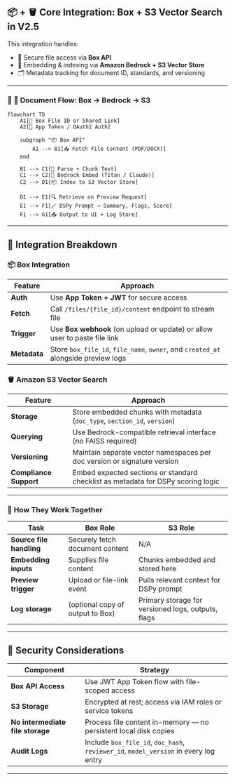 
## 📦 + 🪣 Core Integration: **Box + S3 Vector Search in V2.5**

This integration handles:

* 🔐 Secure file access via **Box API**
* 🧠 Embedding & indexing via **Amazon Bedrock + S3 Vector Store**
* 🗂️ Metadata tracking for document ID, standards, and versioning

---

### 🔄 🔁 **Document Flow: Box → Bedrock → S3**

```mermaid
flowchart TD
    A1[📁 Box File ID or Shared Link]
    A2[🔑 App Token / OAuth2 Auth]

    subgraph "📦 Box API"
        A1 --> B1[📥 Fetch File Content (PDF/DOCX)]
    end

    B1 --> C1[📄 Parse + Chunk Text]
    C1 --> C2[🧠 Bedrock Embed (Titan / Claude)]
    C2 --> D1[📦 Index to S3 Vector Store]

    D1 --> E1[🔍 Retrieve on Preview Request]
    E1 --> F1[🪄 DSPy Prompt → Summary, Flags, Score]
    F1 --> G1[📤 Output to UI + Log Store]
```

---

## 🧱 Integration Breakdown

### 📦 **Box Integration**

| Feature      | Approach                                                                           |
| ------------ | ---------------------------------------------------------------------------------- |
| **Auth**     | Use **App Token + JWT** for secure access                                          |
| **Fetch**    | Call `/files/{file_id}/content` endpoint to stream file                            |
| **Trigger**  | Use **Box webhook** (on upload or update) or allow user to paste file link         |
| **Metadata** | Store `box_file_id`, `file_name`, `owner`, and `created_at` alongside preview logs |

### 🪣 **Amazon S3 Vector Search**

| Feature                | Approach                                                                         |
| ---------------------- | -------------------------------------------------------------------------------- |
| **Storage**            | Store embedded chunks with metadata (`doc_type`, `section_id`, `version`)        |
| **Querying**           | Use Bedrock-compatible retrieval interface (no FAISS required)                   |
| **Versioning**         | Maintain separate vector namespaces per doc version or signature version         |
| **Compliance Support** | Embed expected sections or standard checklist as metadata for DSPy scoring logic |

---

### 🧠 **How They Work Together**

| Task                     | Box Role                         | S3 Role                                            |
| ------------------------ | -------------------------------- | -------------------------------------------------- |
| **Source file handling** | Securely fetch document content  | N/A                                                |
| **Embedding inputs**     | Supplies file content            | Chunks embedded and stored here                    |
| **Preview trigger**      | Upload or file-link event        | Pulls relevant context for DSPy prompt             |
| **Log storage**          | (optional copy of output to Box) | Primary storage for versioned logs, outputs, flags |

---

## 🔐 Security Considerations

| Component                        | Strategy                                                                             |
| -------------------------------- | ------------------------------------------------------------------------------------ |
| **Box API Access**               | Use JWT App Token flow with file-scoped access                                       |
| **S3 Storage**                   | Encrypted at rest; access via IAM roles or service tokens                            |
| **No intermediate file storage** | Process file content in-memory — no persistent local disk copies                     |
| **Audit Logs**                   | Include `box_file_id`, `doc_hash`, `reviewer_id`, `model_version` in every log entry |

---

